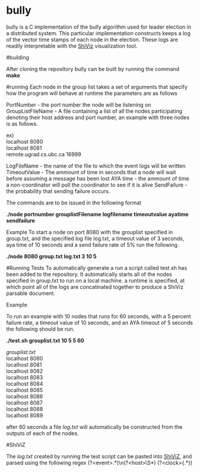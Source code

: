 # bully

bully is a C implementation of the bully algorithm used for leader election in a distributed system. This particular implementation constructs keeps a log of the vector time stamps of each node in the election. These logs are readily interpretable with the [ShiViz](http://bestchai.bitbucket.org/shiviz/) visualization tool.

#building

After cloning the repository bully can be built by running the command                  
**make**                               

#running
Each node in the group list takes a set of arguments that specify how the program will behave at runtime the parameters are as follows

PortNumber - the port number the node will be listening on
GroupListFileName - A file containing a list of all the nodes participating denoting their host address and port number, an example with three nodes is as follows.

ex)                    
localhost 8080                         
localhost 8081                                   
remote.ugrad.cs.ubc.ca 16999                          

LogFileName - the name of the file to which the event logs will be written
TimeoutValue - The ammount of time in seconds that a node will wait before assuming a message has been lost
AYA time - the ammount of time a non-coordinator will poll the coordinator to see if it is alive
SendFailure - the probability that sending failure occurs.

The commands are to be issued in the following format

**./node portnumber grouplistFilename logfilename timeoutvalue ayatime sendfailure**

Example
To start a node on port 8080 with the grouplist specified in group.txt, and the specified log file log.txt, a timeout value of 3 seconds, aya time of 10 seconds and a send failure rate of 5% run the following.

**./node 8080 group.txt log.txt 3 10 5**

#Running Tests
To automatically generate a run a script called test.sh has been added to the repository. It automatically starts all of the nodes specified in group.txt to run on a local machine. a runtime is specified, at which point all of the logs are concatinated together to produce a ShiViz parsable document.

Example

To run an example with 10 nodes that runs for 60 seconds, with a 5 percent failure rate, a timeout value of 10 seconds, and an AYA timeout of 5 seconds the following should be run.

**./test.sh grouplist.txt 10 5 5 60**

*grouplist.txt*                     
localhost 8080                          
localhost 8081                          
localhost 8082                          
localhost 8083                          
localhost 8084                          
localhost 8085                          
localhost 8086                          
localhost 8087                          
localhost 8088                          
localhost 8089                          

after 60 seconds a file *log.txt* will automatically be constructed from the outputs of each of the nodes.

#ShiViZ

The *log.txt* created by running the test script can be pasted into [ShiViZ](http://bestchai.bitbucket.org/shiviz/), and parsed using the following regex (?\<event\>.\*)\n(?\<host\>\S\*) (?\<clock\>{.\*})
